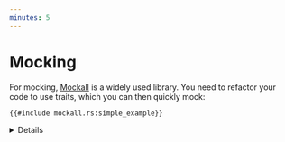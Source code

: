 ```yaml
---
minutes: 5
---
```


# Mocking

For mocking, [Mockall] is a widely used library. You need to refactor your code
to use traits, which you can then quickly mock:

```rust,ignore
{{#include mockall.rs:simple_example}}
```

[Mockall]: https://docs.rs/mockall/

<details>

- The advice here is for Android (AOSP) where Mockall is the recommended mocking
  library. There are other
  [mocking libraries available on crates.io](https://crates.io/keywords/mock),
  in particular in the area of mocking HTTP services. The other mocking
  libraries work in a similar fashion as Mockall, meaning that they make it easy
  to get a mock implementation of a given trait.

- Note that mocking is somewhat _controversial_: mocks allow you to completely
  isolate a test from its dependencies. The immediate result is faster and more
  stable test execution. On the other hand, the mocks can be configured wrongly
  and return output different from what the real dependencies would do.

  If at all possible, it is recommended that you use the real dependencies. As
  an example, many databases allow you to configure an in-memory backend. This
  means that you get the correct behavior in your tests, plus they are fast and
  will automatically clean up after themselves.

  Similarly, many web frameworks allow you to start an in-process server which
  binds to a random port on `localhost`. Always prefer this over mocking away
  the framework since it helps you test your code in the real environment.

- Mockall is not part of the Rust Playground, so you need to run this example in
  a local environment. Use `cargo add mockall` to quickly add Mockall to an
  existing Cargo project.

- Mockall has a lot more functionality. In particular, you can set up
  expectations which depend on the arguments passed. Here we use this to mock a
  cat which becomes hungry 3 hours after the last time it was fed:

```rust,ignore
{{#include mockall.rs:extended_example}}
```

- You can use `.times(n)` to limit the number of times a mock method can be
  called to `n` --- the mock will automatically panic when dropped if this isn't
  satisfied.

</details>

